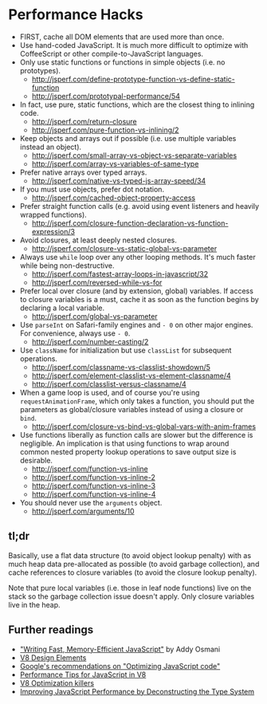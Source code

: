 Performance Hacks
=================

* FIRST, cache all DOM elements that are used more than once.
* Use hand-coded JavaScript. It is much more difficult to optimize with
  CoffeeScript or other compile-to-JavaScript languages.
* Only use static functions or functions in simple objects (i.e. no prototypes).
  - http://jsperf.com/define-prototype-function-vs-define-static-function
  - http://jsperf.com/prototypal-performance/54
* In fact, use pure, static functions, which are the closest thing to inlining
  code.
  - http://jsperf.com/return-closure
  - http://jsperf.com/pure-function-vs-inlining/2
* Keep objects and arrays out if possible (i.e. use multiple variables instead
  an object).
  - http://jsperf.com/small-array-vs-object-vs-separate-variables
  - http://jsperf.com/array-vs-variables-of-same-type
* Prefer native arrays over typed arrays.
  - http://jsperf.com/native-vs-typed-js-array-speed/34
* If you must use objects, prefer dot notation.
  - http://jsperf.com/cached-object-property-access
* Prefer straight function calls (e.g. avoid using event listeners and
  heavily wrapped functions).
  - http://jsperf.com/closure-function-declaration-vs-function-expression/3
* Avoid closures, at least deeply nested closures.
  - http://jsperf.com/closure-vs-static-global-vs-parameter
* Always use `while` loop over any other looping methods. It's much faster
  while being non-destructive.
  - http://jsperf.com/fastest-array-loops-in-javascript/32
  - http://jsperf.com/reversed-while-vs-for
* Prefer local over closure (and by extension, global) variables. If
  access to closure variables is a must, cache it as soon as the function
  begins by declaring a local variable.
  - http://jsperf.com/global-vs-parameter
* Use `parseInt` on Safari-family engines and `- 0` on other major engines. For
  convenience, always use `- 0`.
  - http://jsperf.com/number-casting/2
* Use `className` for initialization but use `classList` for subsequent
  operations.
  - http://jsperf.com/classname-vs-classlist-showdown/5
  - http://jsperf.com/element-classlist-vs-element-classname/4
  - http://jsperf.com/classlist-versus-classname/4
* When a game loop is used, and of course you're using `requestAnimationFrame`,
  which only takes a function, you should put the parameters as global/closure
  variables instead of using a closure or `bind`.
  - http://jsperf.com/closure-vs-bind-vs-global-vars-with-anim-frames
* Use functions liberally as function calls are slower but the difference is
  negligible. An implication is that using functions to wrap around common
  nested property lookup operations to save output size is desirable.
  - http://jsperf.com/function-vs-inline
  - http://jsperf.com/function-vs-inline-2
  - http://jsperf.com/function-vs-inline-3
  - http://jsperf.com/function-vs-inline-4
* You should never use the `arguments` object.
  - http://jsperf.com/arguments/10


tl;dr
-----

Basically, use a flat data structure (to avoid object lookup penalty) with as
much heap data pre-allocated as possible (to avoid garbage collection), and
cache references to closure variables (to avoid the closure lookup penalty).

Note that pure local variables (i.e. those in leaf node functions) live on the
stack so the garbage collection issue doesn't apply. Only closure variables
live in the heap.


Further readings
----------------

* ["Writing Fast, Memory-Efficient
  JavaScript"](http://www.smashingmagazine.com/2012/11/05/writing-fast-memory-efficient-javascript/)
  by Addy Osmani
* [V8 Design Elements](https://developers.google.com/v8/design)
* [Google's recommendations on "Optimizing JavaScript
  code"](https://developers.google.com/speed/articles/optimizing-javascript)
* [Performance Tips for JavaScript in V8](http://www.html5rocks.com/en/tutorials/speed/v8/)
* [V8 Optimization killers](https://github.com/petkaantonov/bluebird/wiki/Optimization-killers)
* [Improving JavaScript Performance by Deconstructing the Type
  System](http://iacoma.cs.uiuc.edu/iacoma-papers/pldi14.pdf)

